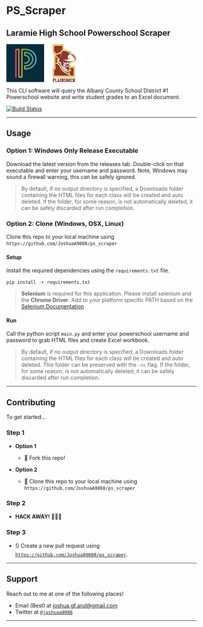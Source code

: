 # PS_Scraper
## Laramie High School Powerschool Scraper 

<img src=ps_logo.jpg width=100 height=100 align="middle"> <img src="lhs_logo.jpg" width=100 height =100 align='middle'>

This CLI software will query the Albany County School District #1 Powerschool website and write student grades to an Excel document.


[![Build Status](https://travis-ci.org/JoshuaA9088/ps_scraper.svg?branch=master)](https://travis-ci.org/JoshuaA9088/ps_scraper.svg?branch=master)

---

## Usage

### Option 1: Windows Only Release Executable
Download the latest version from the releases tab. Double-click on that executable and enter your username and password. Note, Windows may sound a firewall warning, this can be safely ignored. 

> By default, if no output directory is specified, a Downloads folder containing the HTML files for each class will be created and auto deleted. If the folder, for some reason, is not automatically deleted, it can be safely discarded after run completion. 

### Option 2: Clone (Windows, OSX, Linux)

Clone this repo to your local machine using `https://github.com/JoshuaA9088/ps_scraper`

#### Setup

Install the required dependencies using the `requirements.txt` file.

```
pip install -r requirements.txt
```

> **Selenium** is required for this application. Please install selenium and the **Chrome Driver**. Add to your platform specific PATH based on the [Selenium Documentation](https://selenium-python.readthedocs.io/index.html).

#### Run

Call the python script `main.py` and enter your powerschool username and password to grab HTML files and create Excel workbook.

> By default, if no output directory is specified, a Downloads folder containing the HTML files for each class will be created and auto deleted. This folder can be preserved with the `-nc` flag. If the folder, for some reason, is not automatically deleted, it can be safely discarded after run completion. 

---

## Contributing

To get started...

### Step 1

- **Option 1**
    - 🍴 Fork this repo!

- **Option 2**
    - 👯 Clone this repo to your local machine using `https://github.com/JoshuaA9088/ps_scraper`

### Step 2

- **HACK AWAY!** 🔨🔨🔨

### Step 3

- 🔃 Create a new pull request using <a href="https://github.com/JoshuaA9088/ps_scraper" target="_blank">`https://github.com/JoshuaA9088/ps_scraper`</a>.

---

## Support

Reach out to me at one of the following places!

- Email (Best) at joshua.gf.arul@gmail.com
- Twitter at <a href="http://twitter.com/joshuaa9088" target="_blank">`@joshuaa9088`</a>

---